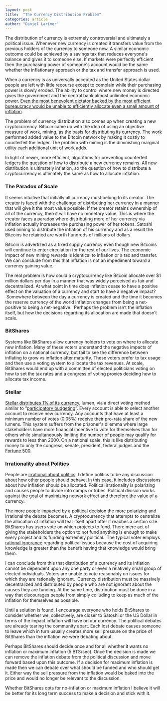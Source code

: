 ```yaml
---
layout: post
title:  "The Currency Distribution Problem"
categories: article
author: "Daniel Larimer"
---
```


The distribution of currency is extremely controversial and ultimately a political issue. Whenever new currency is created it transfers value from the previous holders of the currency to someone new. A similar economic outcome could be achieved by a savings tax that reduces everyone's balance and gives it to someone else. If markets were perfectly efficient then the purchasing power of someone's account would be the same whether the inflationary approach or the tax and transfer approach is used.


  

When a currency is as universally accepted as the United States dollar people are left with little recourse except to complain while their purchasing power is slowly eroded. The ability to control where new money is directed gives the government and the central bank almost unlimited economic power. [Even the most benevolent dictator backed by the most efficient bureaucracy would be unable to efficiently allocate even a small amount of inflation](https://mises.org/library/economic-calculation-socialist-commonwealth).

  

The problem of currency distribution also comes up when creating a new cryptocurrency. Bitcoin came up with the idea of using an objective measure of work, mining, as the basis for distributing its currency. The work performed added value to the Bitcoin network by making it costly to counterfeit the ledger. The problem with mining is the diminishing marginal utility each additional unit of work adds. 

  

In light of newer, more efficient, algorithms for preventing counterfeit ledgers the question of how to distribute a new currency remains. All new distribution is ultimately inflation, so the question of how to distribute a cryptocurrency is ultimately the same as how to allocate inflation.

  

### The Paradox of Scale

It seems intuitive that initially all currency must belong to its creator. The creator is faced with the challenge of distributing her currency in a manner that will give it the most value possible. If the creator retains ownership of all of the currency, then it will have no monetary value. This is where the creator faces a paradox where distributing more of her currency via inflation actually increases the purchasing power of her tokens. Satoshi used mining to distribute the inflation of his currency and as a result the Bitcoins he retained are worth hundreds of millions of dollars. 

  

Bitcoin is advertized as a fixed supply currency even though new Bitcoins will continue to enter circulation for the rest of our lives. The economic impact of new mining rewards is identical to inflation or a tax and transfer. We can conclude from this that inflation is not an impediment toward a currency gaining value.

  

The real problem is how could a cryptocurrency like Bitcoin allocate over $1 million dollars per day in a manner that was widely perceived as fair and decentralized. At what point in time does inflation cease to have a positive effect on the valuation of a currency and start to have a negative impact?  Somewhere between the day a currency is created and the time it becomes the reserve currency of the world inflation changes from being a net-positive to being a net-negative.  Perhaps the problem isn’t the inflation itself, but how the decisions regarding its allocation are made that doesn’t scale.

### BitShares

Systems like BitShares allow currency holders to vote on where to allocate new inflation. Many of these voters understand the negative impacts of inflation on a national currency, but fail to see the difference between inflating to grow vs inflation after maturity. These voters prefer to tax usage and then use a voting system to allocate the tax revenues. At scale, BitShares would end up with a committee of elected politicians voting on how to set the tax rates and a congress of voting proxies deciding how to allocate tax income. 

### Stellar

[Stellar distributes 1% of its currency](https://www.stellar.org/about/mandate/#Stellar_creation), lumen, via a direct voting method similar to “[participatory budgeting](https://en.wikipedia.org/wiki/Participatory_budgeting)”. Every account is able to select another account to receive new currency. Any accounts that have at least a minimum number of votes (0.05%) receive their pro-rata share of the new lumens. This system suffers from the prisoner's dilemma where large stakeholders have more financial incentive to vote for themselves than for others while simultaneously limiting the number of people may qualify for rewards to less than 2000. On a national scale, this is like distributing money to only the congress, senate, president, federal judges and the [Fortune 500](http://fortune.com/fortune500/).

### Irrationality about Politics 

People are [irrational about politics](http://www.owl232.net/irrationality.htm). I define politics to be any discussion about how other people should behave. In this case, it includes discussions about how inflation should be allocated. Political irrationality is polarizing and causes people to divide into camps or tribes. Political division works against the goal of maximizing network effect and therefore the value of a currency.

  

The more people impacted by a political decision the more polarizing and irrational the debate becomes. A cryptocurrency that attempts to centralize the allocation of inflation will tear itself apart after it reaches a certain size. BitShares has users vote on which projects to fund. There mere act of giving the stakeholders the option to not fund anything is enough to make every project and its funding extremely political.  The typical voter employs [rational ignorance](https://en.wikipedia.org/wiki/Rational_ignorance) regarding political issues because the cost of acquiring knowledge is greater than the benefit having that knowledge would bring them.

  
I can conclude from this that distribution of a currency and its inflation cannot be dependent upon any one party or even a relatively small group of elected individuals. Voters are unable to vote reasonably on issues for which they are rationally ignorant.  Currency distribution must be massively decentralized and distributed by people who are not ignorant about the causes they are funding. At the same time, distribution must be done in a way that discourages people from simply colluding to keep as much of the inflation for themselves as possible. 

Until a solution is found, I encourage everyone who holds BitShares to consider whether we, collectively, are closer to Satoshi or the US Dollar in terms of the impact inflation will have on our currency. The political
debates are already tearing the community apart. Each lost debate causes someone to leave which in turn usually creates more sell pressure on
the price of BitShares than the inflation we were debating about. 

Perhaps BitShares should decide once and for all whether it wants no inflation or maximum inflation (5 BTS/sec). Once the decision is made we can remove the
inflation debate from the political discussion and move forward based upon this outcome. If a decision for maximum inflation is made then we can debate over what
should be funded and who should get it. Either way the sell pressure from the inflation would be baked into the price and would no longer be relevant to the discussion.

Whether BitShares opts for no-inflation or maximum inflation I believe it will be better for its long term success to make a decision and stick with it.
